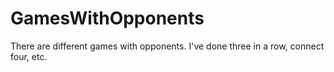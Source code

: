 # GamesWithOpponents
There are different games with opponents. I've done three in a row, connect four, etc.
